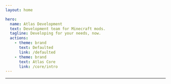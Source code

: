 ```yaml
---
layout: home

hero:
  name: Atlas Development
  text: Development team for Minecraft mods.
  tagline: Developing for your needs, now.
  actions:
    - theme: brand
      text: Defaulted
      link: /defaulted
    - theme: brand
      text: Atlas Core
      link: /core/intro
---
```


***

<script setup>
import { data as posts } from './blog/blog.data.ts'
import paths from './index.paths.js'

paths()
</script>

<template>
  <h1>Updates & Development Progress</h1>
  <hr>
  <p v-for="post of posts">
    <a :href="post.url">{{ post.title }}</a>
    <span style="font-size: 16px;"> by {{ post.author }} on {{ post.date.string }}</span>
    <div style="font-size: 22px;"><br>{{ post.excerpt }}</div>
    <hr>
  </p>
</template>
